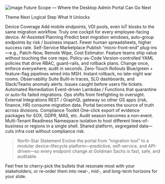 ![image](https://github.com/user-attachments/assets/7c67ac2b-67d0-407a-aee2-3c500eaf395e)
Future Scope — Where the Desktop Admin Portal Can Go Next

Theme	Next Logical Step	What It Unlocks

Device Coverage	Add mobile endpoints, VDI pools, even IoT kiosks to the same migration workflow.	Truly one cockpit for every employee-facing device.
AI-Assisted Planning	Predict best migration windows, auto-group endpoints by risk / business impact.	Fewer human spreadsheets, higher success rate.
Self-Service Marketplace	Publish “micro-front-end” plug-ins—e.g., Patch-Now, Remote Wipe, Cost Estimator.	Feature teams ship value without touching the core repo.
Policy-as-Code	Version-controlled YAML policies that drive RBAC, guard-rails, and rollback plans.	Change once, enforce everywhere; audit in seconds.
Zero-Touch Rollouts	Blue/green + feature-flag pipelines wired into MSH.	Instant rollback, no late-night war rooms.
Observability Suite	Built-in traces, SLO dashboards, and Slack/Teams anomaly alerts.	Issues caught before users file tickets.
Automated Remediation	Event-driven Lambdas / Functions that quarantine or auto-fix failed migrations.	Ops shifts from firefighting to oversight.
External Integrations	REST / GraphQL gateway so other GS apps (risk, finance, HR) consume migration data.	Portal becomes the source of truth across divisions.
Compliance Toolkit	One-click export of evidence packages for SOX, GDPR, MAS, etc.	Audit season becomes a non-event.
Multi-Tenant Readiness	Namespace isolation to host different lines-of-business or regions in a single shell.	Shared platform, segregated data—cuts infra cost without compliance risk.


> North-Star Statement
Evolve the portal from “migration tool” to a modular device-lifecycle platform—predictive, self-service, and API-driven—so every endpoint change at Goldman Sachs is fast, safe, and auditable.



Feel free to cherry-pick the bullets that resonate most with your stakeholders, or re-order them into near-, mid-, and long-term horizons for your slide.

